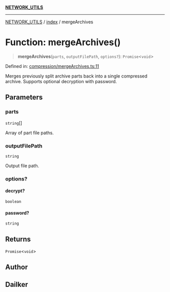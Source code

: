 [**NETWORK_UTILS**](../../README.md)

***

[NETWORK_UTILS](../../README.md) / [index](../README.md) / mergeArchives

# Function: mergeArchives()

> **mergeArchives**(`parts`, `outputFilePath`, `options?`): `Promise`\<`void`\>

Defined in: [compression/mergeArchives.ts:11](https://github.com/dailker/everyutil/blob/7c30ec40bbb398255a9be572db0a537e8bcb9c11/src/compression/mergeArchives.ts#L11)

Merges previously split archive parts back into a single compressed archive.
Supports optional decryption with password.

## Parameters

### parts

`string`[]

Array of part file paths.

### outputFilePath

`string`

Output file path.

### options?

#### decrypt?

`boolean`

#### password?

`string`

## Returns

`Promise`\<`void`\>

## Author

## Dailker
